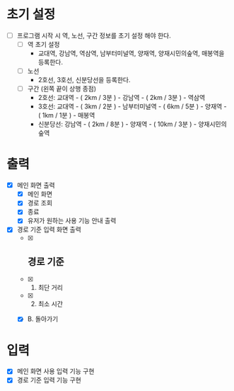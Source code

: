 # 초기 설정
- [ ] 프로그램 시작 시 역, 노선, 구간 정보를 초기 설정 해야 한다.
  - [ ] 역 초기 설정
    - 교대역, 강남역, 역삼역, 남부터미널역, 양재역, 양재시민의숲역, 매봉역을 등록한다.
  - [ ] 노선
    - 2호선, 3호선, 신분당선을 등록한다.
  - [ ] 구간 (왼쪽 끝이 상행 종점)
    - 2호선: 교대역 - ( 2km / 3분 ) - 강남역 - ( 2km / 3분 ) - 역삼역
    - 3호선: 교대역 - ( 3km / 2분 ) - 남부터미널역 - ( 6km / 5분 ) - 양재역 - ( 1km / 1분 ) - 매봉역
    - 신분당선: 강남역 - ( 2km / 8분 ) - 양재역 - ( 10km / 3분 ) - 양재시민의숲역

# 출력
- [x] 메인 화면 출력
  - [x] 메인 화면
  - [x] 경로 조회
  - [x] 종료
  - [x] 유저가 원하는 사용 기능 안내 출력
- [x] 경로 기준 입력 화면 출력
  -[x] ## 경로 기준
  -[x] 1. 최단 거리
  -[x] 2. 최소 시간
  -[x] B. 돌아가기
  

# 입력
- [x] 메인 화면 사용 입력 기능 구현
- [x] 경로 기준 입력 기능 구현
